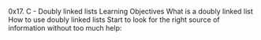 0x17. C - Doubly linked lists
Learning Objectives
What is a doubly linked list
How to use doubly linked lists
Start to look for the right source of information without too much help:
